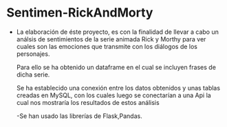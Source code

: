 # Sentimen-RickAndMorty

- La elaboración de éste proyecto, es con la finalidad de llevar a cabo un análsis de sentimientos de la serie animada Rick y Morthy
  para ver cuales son las emociones que transmite con los diálogos de los personajes.
  
  Para ello se ha obtenido un dataframe en el cual se incluyen frases de dicha serie.
  
  Se ha establecido una conexión entre los datos obtenidos y unas tablas creadas en MySQL, con los cuales luego se conectarían a una Api
  la cual nos mostraría los resultados de estos análisis
  
  -Se han usado las librerías de Flask,Pandas.